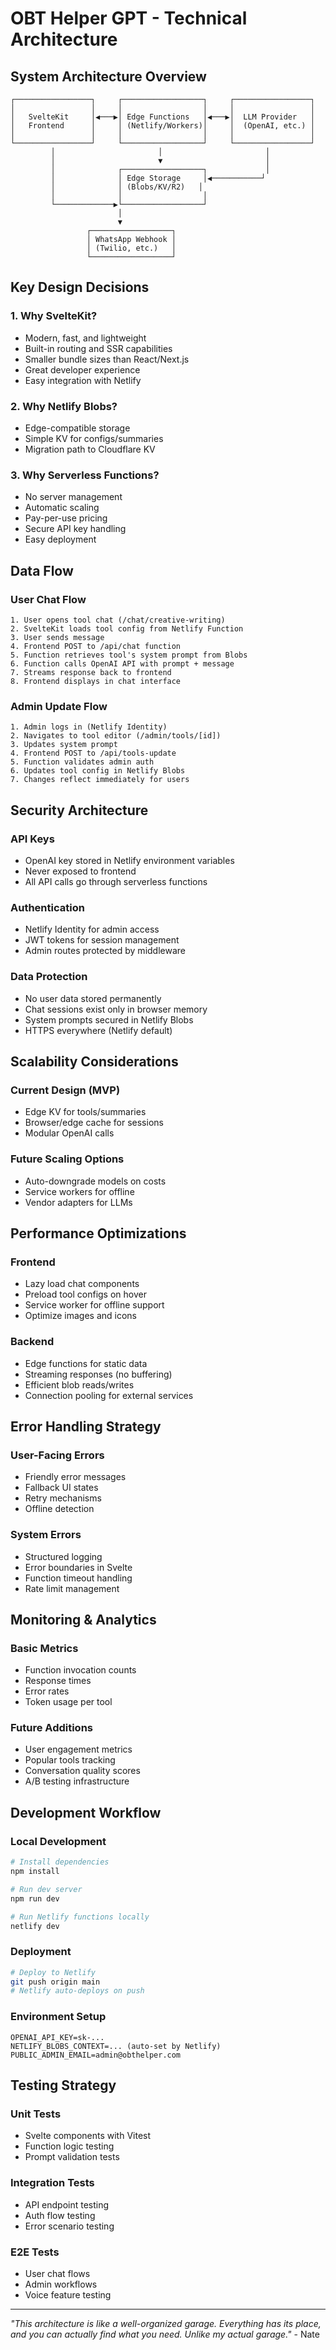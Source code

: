 # OBT Helper GPT - Technical Architecture

## System Architecture Overview

```
┌─────────────────┐     ┌──────────────────┐     ┌─────────────────┐
│                 │     │                  │     │                 │
│   SvelteKit     │◀───▶│ Edge Functions   │◀───▶│  LLM Provider   │
│   Frontend      │     │ (Netlify/Workers)│     │  (OpenAI, etc.) │
│                 │     │                  │     │                 │
└─────────────────┘     └──────────────────┘     └─────────────────┘
         │                       │                       │
         │                       ▼                       │
         │              ┌──────────────────┐             │
         │              │ Edge Storage     │◀───────────┘
         │              │ (Blobs/KV/R2)   │
         │              │                  │
         └─────────────▶└──────────────────┘
                        │
                        ▼
                 ┌──────────────────┐
                 │ WhatsApp Webhook │
                 │ (Twilio, etc.)   │
                 └──────────────────┘
```

## Key Design Decisions

### 1. Why SvelteKit?
- Modern, fast, and lightweight
- Built-in routing and SSR capabilities
- Smaller bundle sizes than React/Next.js
- Great developer experience
- Easy integration with Netlify

### 2. Why Netlify Blobs?
- Edge-compatible storage
- Simple KV for configs/summaries
- Migration path to Cloudflare KV

### 3. Why Serverless Functions?
- No server management
- Automatic scaling
- Pay-per-use pricing
- Secure API key handling
- Easy deployment

## Data Flow

### User Chat Flow
```
1. User opens tool chat (/chat/creative-writing)
2. SvelteKit loads tool config from Netlify Function
3. User sends message
4. Frontend POST to /api/chat function
5. Function retrieves tool's system prompt from Blobs
6. Function calls OpenAI API with prompt + message
7. Streams response back to frontend
8. Frontend displays in chat interface
```

### Admin Update Flow
```
1. Admin logs in (Netlify Identity)
2. Navigates to tool editor (/admin/tools/[id])
3. Updates system prompt
4. Frontend POST to /api/tools-update
5. Function validates admin auth
6. Updates tool config in Netlify Blobs
7. Changes reflect immediately for users
```

## Security Architecture

### API Keys
- OpenAI key stored in Netlify environment variables
- Never exposed to frontend
- All API calls go through serverless functions

### Authentication
- Netlify Identity for admin access
- JWT tokens for session management
- Admin routes protected by middleware

### Data Protection
- No user data stored permanently
- Chat sessions exist only in browser memory
- System prompts secured in Netlify Blobs
- HTTPS everywhere (Netlify default)

## Scalability Considerations

### Current Design (MVP)
- Edge KV for tools/summaries
- Browser/edge cache for sessions
- Modular OpenAI calls

### Future Scaling Options
- Auto-downgrade models on costs
- Service workers for offline
- Vendor adapters for LLMs

## Performance Optimizations

### Frontend
- Lazy load chat components
- Preload tool configs on hover
- Service worker for offline support
- Optimize images and icons

### Backend
- Edge functions for static data
- Streaming responses (no buffering)
- Efficient blob reads/writes
- Connection pooling for external services

## Error Handling Strategy

### User-Facing Errors
- Friendly error messages
- Fallback UI states
- Retry mechanisms
- Offline detection

### System Errors
- Structured logging
- Error boundaries in Svelte
- Function timeout handling
- Rate limit management

## Monitoring & Analytics

### Basic Metrics
- Function invocation counts
- Response times
- Error rates
- Token usage per tool

### Future Additions
- User engagement metrics
- Popular tools tracking
- Conversation quality scores
- A/B testing infrastructure

## Development Workflow

### Local Development
```bash
# Install dependencies
npm install

# Run dev server
npm run dev

# Run Netlify functions locally
netlify dev
```

### Deployment
```bash
# Deploy to Netlify
git push origin main
# Netlify auto-deploys on push
```

### Environment Setup
```
OPENAI_API_KEY=sk-...
NETLIFY_BLOBS_CONTEXT=... (auto-set by Netlify)
PUBLIC_ADMIN_EMAIL=admin@obthelper.com
```

## Testing Strategy

### Unit Tests
- Svelte components with Vitest
- Function logic testing
- Prompt validation tests

### Integration Tests
- API endpoint testing
- Auth flow testing
- Error scenario testing

### E2E Tests
- User chat flows
- Admin workflows
- Voice feature testing

---

*"This architecture is like a well-organized garage. Everything has its place, and you can actually find what you need. Unlike my actual garage."* - Nate
